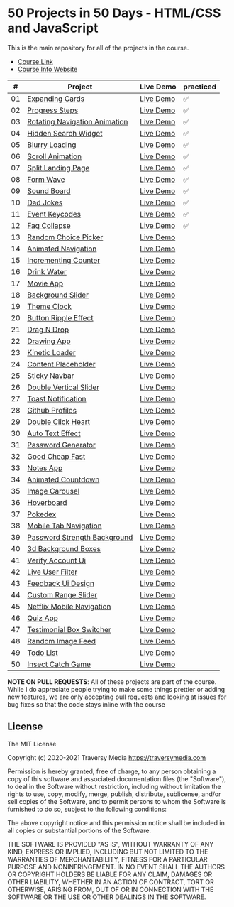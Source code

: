 # 50 Projects in 50 Days - HTML/CSS and JavaScript

This is the main repository for all of the projects in the course.

-   [Course Link](https://www.udemy.com/course/50-projects-50-days)
-   [Course Info Website](https://50projects50days.com)


|   #   | Project                                                      | Live Demo                                                                         | practiced |
|:-----:|--------------------------------------------------------------|-----------------------------------------------------------------------------------|-----------|
|   01  | [Expanding Cards](expanding-cards)                           | [Live Demo](https://50projects50days.com/projects/expanding-cards/)               | ✅        |
|   02  | [Progress Steps](progress-steps)                             | [Live Demo](https://50projects50days.com/projects/progress-steps/)                | ✅        |
|   03  | [Rotating Navigation Animation](rotating-nav-animation)      | [Live Demo](https://50projects50days.com/projects/rotating-navigation-animation/) | ✅        |
|   04  | [Hidden Search Widget](hidden-search)                        | [Live Demo](https://50projects50days.com/projects/hidden-search-widget/)          | ✅        |
|   05  | [Blurry Loading](blurry-loading)                             | [Live Demo](https://50projects50days.com/projects/blurry-loading/)                | ✅        |
|   06  | [Scroll Animation](scroll-animation)                         | [Live Demo](https://50projects50days.com/projects/scroll-animation/)              | ✅        |
|   07  | [Split Landing Page](split-landing-page)                     | [Live Demo](https://50projects50days.com/projects/split-landing-page/)            | ✅        |
|   08  | [Form Wave](form-input-wave)                                 | [Live Demo](https://50projects50days.com/projects/form-wave/)                     | ✅        |
|   09  | [Sound Board](sound-board)                                   | [Live Demo](https://50projects50days.com/projects/sound-board/)                   | ✅        |
|   10  | [Dad Jokes](dad-jokes)                                       | [Live Demo](https://50projects50days.com/projects/dad-jokes/)                     | ✅        |
|   11  | [Event Keycodes](event-keycodes)                             | [Live Demo](https://50projects50days.com/projects/event-keycodes/)                | ✅        |
|   12  | [Faq Collapse](faq-collapse)                                 | [Live Demo](https://50projects50days.com/projects/faq-collapse/)                  | ✅        |
|   13  | [Random Choice Picker](random-choice-picker)                 | [Live Demo](https://50projects50days.com/projects/random-choice-picker/)          |           |
|   14  | [Animated Navigation](animated-navigation)                   | [Live Demo](https://50projects50days.com/projects/animated-navigation/)           |           |
|   15  | [Incrementing Counter](incrementing-counter)                 | [Live Demo](https://50projects50days.com/projects/incrementing-counter/)          |           |
|   16  | [Drink Water](drink-water)                                   | [Live Demo](https://50projects50days.com/projects/drink-water/)                   |           |
|   17  | [Movie App](movie-app)                                       | [Live Demo](https://50projects50days.com/projects/movie-app/)                     |           |
|   18  | [Background Slider](background-slider)                       | [Live Demo](https://50projects50days.com/projects/background-slider/)             |           |
|   19  | [Theme Clock](theme-clock)                                   | [Live Demo](https://50projects50days.com/projects/theme-clock/)                   |           |
|   20  | [Button Ripple Effect](button-ripple-effect)                 | [Live Demo](https://50projects50days.com/projects/button-ripple-effect/)          |           |
|   21  | [Drag N Drop](drag-n-drop)                                   | [Live Demo](https://50projects50days.com/projects/drag-n-drop/)                   |           |
|   22  | [Drawing App](drawing-app)                                   | [Live Demo](https://50projects50days.com/projects/drawing-app/)                   |           |
|   23  | [Kinetic Loader](kinetic-loader)                             | [Live Demo](https://50projects50days.com/projects/kinetic-loader/)                |           |
|   24  | [Content Placeholder](content-placeholder)                   | [Live Demo](https://50projects50days.com/projects/content-placeholder/)           |           |
|   25  | [Sticky Navbar](sticky-navigation)                           | [Live Demo](https://50projects50days.com/projects/sticky-navbar/)                 |           |
|   26  | [Double Vertical Slider](double-vertical-slider)             | [Live Demo](https://50projects50days.com/projects/double-vertical-slider/)        |           |
|   27  | [Toast Notification](toast-notification)                     | [Live Demo](https://50projects50days.com/projects/toast-notification/)            |           |
|   28  | [Github Profiles](github-profiles)                           | [Live Demo](https://50projects50days.com/projects/github-profiles/)               |           |
|   29  | [Double Click Heart](double-click-heart)                     | [Live Demo](https://50projects50days.com/projects/double-click-heart/)            |           |
|   30  | [Auto Text Effect](auto-text-effect)                         | [Live Demo](https://50projects50days.com/projects/auto-text-effect/)              |           |
|   31  | [Password Generator](password-generator)                     | [Live Demo](https://50projects50days.com/projects/password-generator/)            |           |
|   32  | [Good Cheap Fast](good-cheap-fast)                           | [Live Demo](https://50projects50days.com/projects/good-cheap-fast/)               |           |
|   33  | [Notes App](notes-app)                                       | [Live Demo](https://50projects50days.com/projects/notes-app/)                     |           |
|   34  | [Animated Countdown](animated-countdown)                     | [Live Demo](https://50projects50days.com/projects/animated-countdown/)            |           |
|   35  | [Image Carousel](image-carousel)                             | [Live Demo](https://50projects50days.com/projects/image-carousel/)                |           |
|   36  | [Hoverboard](hoverboard)                                     | [Live Demo](https://50projects50days.com/projects/hoverboard/)                    |           |
|   37  | [Pokedex](pokedex)                                           | [Live Demo](https://50projects50days.com/projects/pokedex/)                       |           |
|   38  | [Mobile Tab Navigation](mobile-tab-navigation)               | [Live Demo](https://50projects50days.com/projects/mobile-tab-navigation/)         |           |
|   39  | [Password Strength Background](password-strength-background) | [Live Demo](https://50projects50days.com/projects/password-strength-background/)  |           |
|   40  | [3d Background Boxes](3d-boxes-background)                   | [Live Demo](https://50projects50days.com/projects/3d-background-boxes/)           |           |
|   41  | [Verify Account Ui](verify-account-ui)                       | [Live Demo](https://50projects50days.com/projects/verify-account-ui/)             |           |
|   42  | [Live User Filter](live-user-filter)                         | [Live Demo](https://50projects50days.com/projects/live-user-filter/)              |           |
|   43  | [Feedback Ui Design](feedback-ui-design)                     | [Live Demo](https://50projects50days.com/projects/feedback-ui-design/)            |           |
|   44  | [Custom Range Slider](custom-range-slider)                   | [Live Demo](https://50projects50days.com/projects/custom-range-slider/)           |           |
|   45  | [Netflix Mobile Navigation](netflix-mobile-navigation)       | [Live Demo](https://50projects50days.com/projects/netflix-mobile-navigation/)     |           |
|   46  | [Quiz App](quiz-app)                                         | [Live Demo](https://50projects50days.com/projects/quiz-app/)                      |           |
|   47  | [Testimonial Box Switcher](testimonial-box-switcher)         | [Live Demo](https://50projects50days.com/projects/testimonial-box-switcher/)      |           |
|   48  | [Random Image Feed](random-image-generator)                  | [Live Demo](https://50projects50days.com/projects/random-image-feed/)             |           |
|   49  | [Todo List](todo-list)                                       | [Live Demo](https://50projects50days.com/projects/todo-list/)                     |           |
|   50  | [Insect Catch Game](insect-catch-game)                       | [Live Demo](https://50projects50days.com/projects/insect-catch-game/)             |           |

**NOTE ON PULL REQUESTS**: All of these projects are part of the course. While I do appreciate people trying to make some things prettier or adding new features, we are only accepting pull requests and looking at issues for bug fixes so that the code stays inline with the course

## License

The MIT License

Copyright (c) 2020-2021 Traversy Media https://traversymedia.com

Permission is hereby granted, free of charge, to any person obtaining a copy
of this software and associated documentation files (the "Software"), to deal
in the Software without restriction, including without limitation the rights
to use, copy, modify, merge, publish, distribute, sublicense, and/or sell
copies of the Software, and to permit persons to whom the Software is
furnished to do so, subject to the following conditions:

The above copyright notice and this permission notice shall be included in
all copies or substantial portions of the Software.

THE SOFTWARE IS PROVIDED "AS IS", WITHOUT WARRANTY OF ANY KIND, EXPRESS OR
IMPLIED, INCLUDING BUT NOT LIMITED TO THE WARRANTIES OF MERCHANTABILITY,
FITNESS FOR A PARTICULAR PURPOSE AND NONINFRINGEMENT. IN NO EVENT SHALL THE
AUTHORS OR COPYRIGHT HOLDERS BE LIABLE FOR ANY CLAIM, DAMAGES OR OTHER
LIABILITY, WHETHER IN AN ACTION OF CONTRACT, TORT OR OTHERWISE, ARISING FROM,
OUT OF OR IN CONNECTION WITH THE SOFTWARE OR THE USE OR OTHER DEALINGS IN
THE SOFTWARE.

